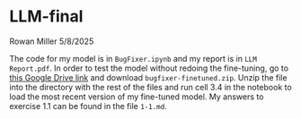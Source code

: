 # LLM-final
Rowan Miller
5/8/2025

The code for my model is in `BugFixer.ipynb` and my report is in `LLM Report.pdf`. In order to test the model without redoing the fine-tuning, go to [this Google Drive link](https://drive.google.com/file/d/1Ex0mXdu2zlzXU9oNR2pct571P7X25cLc/view?usp=sharing) and download `bugfixer-finetuned.zip`. Unzip the file into the directory with the rest of the files and run cell 3.4 in the notebook to load the most recent version of my fine-tuned model. My answers to exercise 1.1 can be found in the file `1-1.md`.
